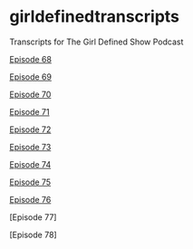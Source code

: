 # girldefinedtranscripts
Transcripts for The Girl Defined Show Podcast

[Episode 68](https://github.com/katha00/girldefinedtranscripts/blob/42ee45ae869a0935961dc7ee6c83eac62bbe81e0/Ep.68%20God%20Are%20You%20Even%20Good.docx)

[Episode 69](https://github.com/katha00/girldefinedtranscripts/blob/60a05653c28d7ee90eecb5b6a76f4ac5f3a6531a/Ep.69%20Are%20Your%20Emotions%20CONTROLLING%20You.docx)

[Episode 70](https://github.com/katha00/girldefinedtranscripts/blob/60a05653c28d7ee90eecb5b6a76f4ac5f3a6531a/Ep.70%20Help!%20I'm%20Really%20Struggling%20to%20TRUST.docx)

[Episode 71](https://github.com/katha00/girldefinedtranscripts/blob/60a05653c28d7ee90eecb5b6a76f4ac5f3a6531a/Ep.71%20My%20Unexpected%20Path%20Toward%20Marriage.docx)

[Episode 72](https://github.com/katha00/girldefinedtranscripts/blob/60a05653c28d7ee90eecb5b6a76f4ac5f3a6531a/Ep.72%20Bethany's%20Story%20of%20Miscarriage%20and.docx)

[Episode 73](https://github.com/katha00/girldefinedtranscripts/blob/60a05653c28d7ee90eecb5b6a76f4ac5f3a6531a/Ep.73%20When%20Guy%20DRAMA%20Gets%20Out%20of%20Control.docx)

[Episode 74](https://github.com/katha00/girldefinedtranscripts/blob/60a05653c28d7ee90eecb5b6a76f4ac5f3a6531a/Ep.74%20Our%20Sister's%20Terrifying%20Escape%20From.docx)

[Episode 75](https://github.com/katha00/girldefinedtranscripts/blob/60a05653c28d7ee90eecb5b6a76f4ac5f3a6531a/Ep.75%20Dear%20Single%20Sister%2C%20don't%20SETTLE%20for.docx)

[Episode 76](https://github.com/katha00/girldefinedtranscripts/blob/60a05653c28d7ee90eecb5b6a76f4ac5f3a6531a/Ep.76%20Why%20Premarital%20Counseling%20Should%20be.docx)

[Episode 77]

[Episode 78]

